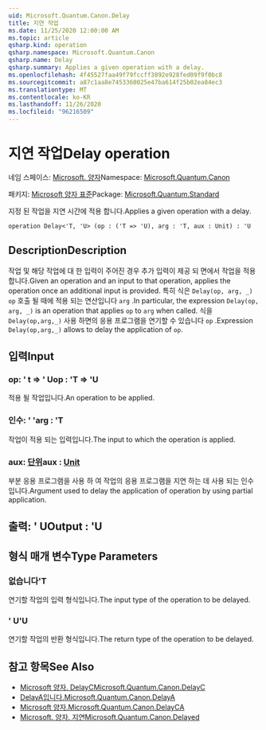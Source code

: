 ```yaml
---
uid: Microsoft.Quantum.Canon.Delay
title: 지연 작업
ms.date: 11/25/2020 12:00:00 AM
ms.topic: article
qsharp.kind: operation
qsharp.namespace: Microsoft.Quantum.Canon
qsharp.name: Delay
qsharp.summary: Applies a given operation with a delay.
ms.openlocfilehash: 4f45527faa49f79fccff3892e928fed09f9f0bc8
ms.sourcegitcommit: a87c1aa8e7453360025e47ba614f25b02ea84ec3
ms.translationtype: MT
ms.contentlocale: ko-KR
ms.lasthandoff: 11/26/2020
ms.locfileid: "96216509"
---
```

# <a name="delay-operation"></a><span data-ttu-id="ea87a-102">지연 작업</span><span class="sxs-lookup"><span data-stu-id="ea87a-102">Delay operation</span></span>

<span data-ttu-id="ea87a-103">네임 스페이스: [Microsoft. 양자](xref:Microsoft.Quantum.Canon)</span><span class="sxs-lookup"><span data-stu-id="ea87a-103">Namespace: [Microsoft.Quantum.Canon](xref:Microsoft.Quantum.Canon)</span></span>

<span data-ttu-id="ea87a-104">패키지: [Microsoft 양자 표준](https://nuget.org/packages/Microsoft.Quantum.Standard)</span><span class="sxs-lookup"><span data-stu-id="ea87a-104">Package: [Microsoft.Quantum.Standard](https://nuget.org/packages/Microsoft.Quantum.Standard)</span></span>


<span data-ttu-id="ea87a-105">지정 된 작업을 지연 시간에 적용 합니다.</span><span class="sxs-lookup"><span data-stu-id="ea87a-105">Applies a given operation with a delay.</span></span>

```qsharp
operation Delay<'T, 'U> (op : ('T => 'U), arg : 'T, aux : Unit) : 'U
```


## <a name="description"></a><span data-ttu-id="ea87a-106">Description</span><span class="sxs-lookup"><span data-stu-id="ea87a-106">Description</span></span>

<span data-ttu-id="ea87a-107">작업 및 해당 작업에 대 한 입력이 주어진 경우 추가 입력이 제공 되 면에서 작업을 적용 합니다.</span><span class="sxs-lookup"><span data-stu-id="ea87a-107">Given an operation and an input to that operation, applies the operation once an additional input is provided.</span></span>
<span data-ttu-id="ea87a-108">특히 식은 `Delay(op, arg, _)` `op` 호출 될 때에 적용 되는 연산입니다 `arg` .</span><span class="sxs-lookup"><span data-stu-id="ea87a-108">In particular, the expression `Delay(op, arg, _)` is an operation that applies `op` to `arg` when called.</span></span>
<span data-ttu-id="ea87a-109">식을 `Delay(op,arg,_)` 사용 하면의 응용 프로그램을 연기할 수 있습니다 `op` .</span><span class="sxs-lookup"><span data-stu-id="ea87a-109">Expression `Delay(op,arg,_)` allows to delay the application of `op`.</span></span>

## <a name="input"></a><span data-ttu-id="ea87a-110">입력</span><span class="sxs-lookup"><span data-stu-id="ea87a-110">Input</span></span>

### <a name="op--t--u"></a><span data-ttu-id="ea87a-111">op: ' t => ' U</span><span class="sxs-lookup"><span data-stu-id="ea87a-111">op : 'T => 'U</span></span> 

<span data-ttu-id="ea87a-112">적용 될 작업입니다.</span><span class="sxs-lookup"><span data-stu-id="ea87a-112">An operation to be applied.</span></span>


### <a name="arg--t"></a><span data-ttu-id="ea87a-113">인수: ' '</span><span class="sxs-lookup"><span data-stu-id="ea87a-113">arg : 'T</span></span>

<span data-ttu-id="ea87a-114">작업이 적용 되는 입력입니다.</span><span class="sxs-lookup"><span data-stu-id="ea87a-114">The input to which the operation is applied.</span></span>


### <a name="aux--unit"></a><span data-ttu-id="ea87a-115">aux: [단위](xref:microsoft.quantum.lang-ref.unit)</span><span class="sxs-lookup"><span data-stu-id="ea87a-115">aux : [Unit](xref:microsoft.quantum.lang-ref.unit)</span></span>

<span data-ttu-id="ea87a-116">부분 응용 프로그램을 사용 하 여 작업의 응용 프로그램을 지연 하는 데 사용 되는 인수입니다.</span><span class="sxs-lookup"><span data-stu-id="ea87a-116">Argument used to delay the application of operation by using partial application.</span></span>



## <a name="output--u"></a><span data-ttu-id="ea87a-117">출력: ' U</span><span class="sxs-lookup"><span data-stu-id="ea87a-117">Output : 'U</span></span>



## <a name="type-parameters"></a><span data-ttu-id="ea87a-118">형식 매개 변수</span><span class="sxs-lookup"><span data-stu-id="ea87a-118">Type Parameters</span></span>

### <a name="t"></a><span data-ttu-id="ea87a-119">없습니다</span><span class="sxs-lookup"><span data-stu-id="ea87a-119">'T</span></span>

<span data-ttu-id="ea87a-120">연기할 작업의 입력 형식입니다.</span><span class="sxs-lookup"><span data-stu-id="ea87a-120">The input type of the operation to be delayed.</span></span>
### <a name="u"></a><span data-ttu-id="ea87a-121">' U</span><span class="sxs-lookup"><span data-stu-id="ea87a-121">'U</span></span>

<span data-ttu-id="ea87a-122">연기할 작업의 반환 형식입니다.</span><span class="sxs-lookup"><span data-stu-id="ea87a-122">The return type of the operation to be delayed.</span></span>

## <a name="see-also"></a><span data-ttu-id="ea87a-123">참고 항목</span><span class="sxs-lookup"><span data-stu-id="ea87a-123">See Also</span></span>

- [<span data-ttu-id="ea87a-124">Microsoft 양자. DelayC</span><span class="sxs-lookup"><span data-stu-id="ea87a-124">Microsoft.Quantum.Canon.DelayC</span></span>](xref:Microsoft.Quantum.Canon.DelayC)
- [<span data-ttu-id="ea87a-125">DelayA입니다.</span><span class="sxs-lookup"><span data-stu-id="ea87a-125">Microsoft.Quantum.Canon.DelayA</span></span>](xref:Microsoft.Quantum.Canon.DelayA)
- [<span data-ttu-id="ea87a-126">Microsoft 양자.</span><span class="sxs-lookup"><span data-stu-id="ea87a-126">Microsoft.Quantum.Canon.DelayCA</span></span>](xref:Microsoft.Quantum.Canon.DelayCA)
- [<span data-ttu-id="ea87a-127">Microsoft. 양자. 지연</span><span class="sxs-lookup"><span data-stu-id="ea87a-127">Microsoft.Quantum.Canon.Delayed</span></span>](xref:Microsoft.Quantum.Canon.Delayed)